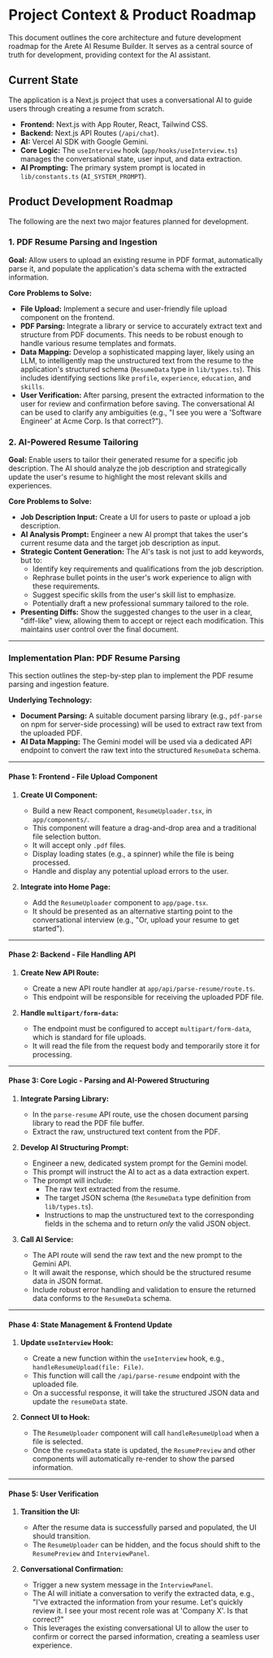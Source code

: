 # Project Context & Product Roadmap

This document outlines the core architecture and future development roadmap for the Arete AI Resume Builder. It serves as a central source of truth for development, providing context for the AI assistant.

## Current State

The application is a Next.js project that uses a conversational AI to guide users through creating a resume from scratch.

-   **Frontend:** Next.js with App Router, React, Tailwind CSS.
-   **Backend:** Next.js API Routes (`/api/chat`).
-   **AI:** Vercel AI SDK with Google Gemini.
-   **Core Logic:** The `useInterview` hook (`app/hooks/useInterview.ts`) manages the conversational state, user input, and data extraction.
-   **AI Prompting:** The primary system prompt is located in `lib/constants.ts` (`AI_SYSTEM_PROMPT`).

## Product Development Roadmap

The following are the next two major features planned for development.

### 1. PDF Resume Parsing and Ingestion

**Goal:** Allow users to upload an existing resume in PDF format, automatically parse it, and populate the application's data schema with the extracted information.

**Core Problems to Solve:**
-   **File Upload:** Implement a secure and user-friendly file upload component on the frontend.
-   **PDF Parsing:** Integrate a library or service to accurately extract text and structure from PDF documents. This needs to be robust enough to handle various resume templates and formats.
-   **Data Mapping:** Develop a sophisticated mapping layer, likely using an LLM, to intelligently map the unstructured text from the resume to the application's structured schema (`ResumeData` type in `lib/types.ts`). This includes identifying sections like `profile`, `experience`, `education`, and `skills`.
-   **User Verification:** After parsing, present the extracted information to the user for review and confirmation before saving. The conversational AI can be used to clarify any ambiguities (e.g., "I see you were a 'Software Engineer' at Acme Corp. Is that correct?").

### 2. AI-Powered Resume Tailoring

**Goal:** Enable users to tailor their generated resume for a specific job description. The AI should analyze the job description and strategically update the user's resume to highlight the most relevant skills and experiences.

**Core Problems to Solve:**
-   **Job Description Input:** Create a UI for users to paste or upload a job description.
-   **AI Analysis Prompt:** Engineer a new AI prompt that takes the user's current resume data and the target job description as input.
-   **Strategic Content Generation:** The AI's task is not just to add keywords, but to:
    -   Identify key requirements and qualifications from the job description.
    -   Rephrase bullet points in the user's work experience to align with these requirements.
    -   Suggest specific skills from the user's skill list to emphasize.
    -   Potentially draft a new professional summary tailored to the role.
-   **Presenting Diffs:** Show the suggested changes to the user in a clear, "diff-like" view, allowing them to accept or reject each modification. This maintains user control over the final document.

---

### Implementation Plan: PDF Resume Parsing

This section outlines the step-by-step plan to implement the PDF resume parsing and ingestion feature.

**Underlying Technology:**
*   **Document Parsing:** A suitable document parsing library (e.g., `pdf-parse` on npm for server-side processing) will be used to extract raw text from the uploaded PDF.
*   **AI Data Mapping:** The Gemini model will be used via a dedicated API endpoint to convert the raw text into the structured `ResumeData` schema.

---

#### **Phase 1: Frontend - File Upload Component**

1.  **Create UI Component:**
    *   Build a new React component, `ResumeUploader.tsx`, in `app/components/`.
    *   This component will feature a drag-and-drop area and a traditional file selection button.
    *   It will accept only `.pdf` files.
    *   Display loading states (e.g., a spinner) while the file is being processed.
    *   Handle and display any potential upload errors to the user.

2.  **Integrate into Home Page:**
    *   Add the `ResumeUploader` component to `app/page.tsx`.
    *   It should be presented as an alternative starting point to the conversational interview (e.g., "Or, upload your resume to get started").

---

#### **Phase 2: Backend - File Handling API**

1.  **Create New API Route:**
    *   Create a new API route handler at `app/api/parse-resume/route.ts`.
    *   This endpoint will be responsible for receiving the uploaded PDF file.

2.  **Handle `multipart/form-data`:**
    *   The endpoint must be configured to accept `multipart/form-data`, which is standard for file uploads.
    *   It will read the file from the request body and temporarily store it for processing.

---

#### **Phase 3: Core Logic - Parsing and AI-Powered Structuring**

1.  **Integrate Parsing Library:**
    *   In the `parse-resume` API route, use the chosen document parsing library to read the PDF file buffer.
    *   Extract the raw, unstructured text content from the PDF.

2.  **Develop AI Structuring Prompt:**
    *   Engineer a new, dedicated system prompt for the Gemini model.
    *   This prompt will instruct the AI to act as a data extraction expert.
    *   The prompt will include:
        *   The raw text extracted from the resume.
        *   The target JSON schema (the `ResumeData` type definition from `lib/types.ts`).
        *   Instructions to map the unstructured text to the corresponding fields in the schema and to return *only* the valid JSON object.

3.  **Call AI Service:**
    *   The API route will send the raw text and the new prompt to the Gemini API.
    *   It will await the response, which should be the structured resume data in JSON format.
    *   Include robust error handling and validation to ensure the returned data conforms to the `ResumeData` schema.

---

#### **Phase 4: State Management & Frontend Update**

1.  **Update `useInterview` Hook:**
    *   Create a new function within the `useInterview` hook, e.g., `handleResumeUpload(file: File)`.
    *   This function will call the `/api/parse-resume` endpoint with the uploaded file.
    *   On a successful response, it will take the structured JSON data and update the `resumeData` state.

2.  **Connect UI to Hook:**
    *   The `ResumeUploader` component will call `handleResumeUpload` when a file is selected.
    *   Once the `resumeData` state is updated, the `ResumePreview` and other components will automatically re-render to show the parsed information.

---

#### **Phase 5: User Verification**

1.  **Transition the UI:**
    *   After the resume data is successfully parsed and populated, the UI should transition.
    *   The `ResumeUploader` can be hidden, and the focus should shift to the `ResumePreview` and `InterviewPanel`.

2.  **Conversational Confirmation:**
    *   Trigger a new system message in the `InterviewPanel`.
    *   The AI will initiate a conversation to verify the extracted data, e.g., "I've extracted the information from your resume. Let's quickly review it. I see your most recent role was at 'Company X'. Is that correct?"
    *   This leverages the existing conversational UI to allow the user to confirm or correct the parsed information, creating a seamless user experience.
